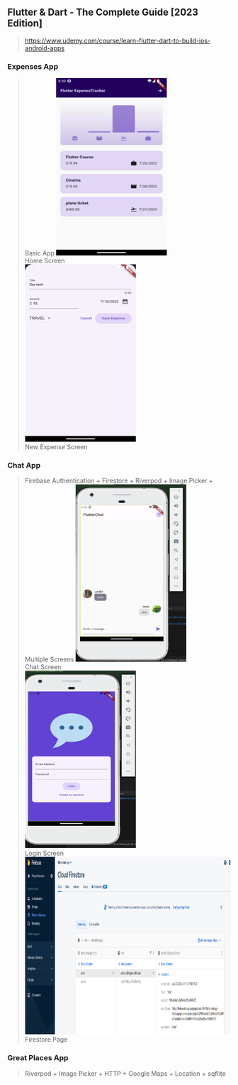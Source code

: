 ## Flutter & Dart - The Complete Guide [2023 Edition]
> https://www.udemy.com/course/learn-flutter-dart-to-build-ios-android-apps

### Expenses App
> Basic App
<img src="https://github.com/jackanakin/Flutter-Udemy/blob/main/expenses/result/expenses.png" 
  data-canonical-src="https://github.com/jackanakin/Flutter-Udemy/blob/main/expenses/result/expenses.png" width="250" height="400" /></br>
Home Screen</br>
<img src="https://github.com/jackanakin/Flutter-Udemy/blob/main/expenses/result/new_expense.png" 
  data-canonical-src="https://github.com/jackanakin/Flutter-Udemy/blob/main/expenses/result/new_expense.png" width="250" height="400" /></br>
New Expense Screen</br>

### Chat App
> Firebase Authentication + Firestore + Riverpod + Image Picker + Multiple Screens
<img src="https://github.com/jackanakin/Flutter-Udemy/blob/main/chat_app/result/chat.png" 
  data-canonical-src="https://github.com/jackanakin/Flutter-Udemy/blob/main/chat_app/result/chat.png" width="250" height="400" /></br>
Chat Screen</br>
<img src="https://github.com/jackanakin/Flutter-Udemy/blob/main/chat_app/result/login.png" 
  data-canonical-src="https://github.com/jackanakin/Flutter-Udemy/blob/main/chat_app/result/login.png" width="250" height="400" /></br>
Login Screen</br>
<img src="https://github.com/jackanakin/Flutter-Udemy/blob/main/chat_app/result/firestore.png" 
  data-canonical-src="https://github.com/jackanakin/Flutter-Udemy/blob/main/chat_app/result/firestore.png" width="820" height="400" /></br>
Firestore Page</br>

### Great Places App
> Riverpod + Image Picker + HTTP + Google Maps + Location + sqflite
